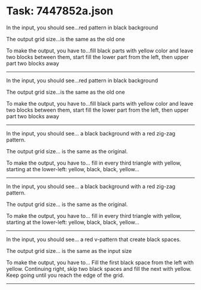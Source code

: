 # Task: 7447852a.json

In the input, you should see...red pattern in black background

The output grid size...is the same as the old one

To make the output, you have to...fill  black parts with yellow color and leave two blocks between them, start fill the lower part from the left, then upper part two blocks away

---

In the input, you should see...red pattern in black background

The output grid size...is the same as the old one

To make the output, you have to...fill  black parts with yellow color and leave two blocks between them, start fill the lower part from the left, then upper part two blocks away

---

In the input, you should see... a black background with a red zig-zag pattern.

The output grid size... is the same as the original.

To make the output, you have to... fill in every third triangle with yellow, starting at the lower-left: yellow, black, black, yellow...

---

In the input, you should see... a black background with a red zig-zag pattern.

The output grid size... is the same as the original.

To make the output, you have to... fill in every third triangle with yellow, starting at the lower-left: yellow, black, black, yellow...

---

In the input, you should see... a red v-pattern that create black spaces.

The output grid size... is the same as the input size

To make the output, you have to... Fill the first black space from the left with yellow. Continuing right, skip two black spaces and fill the next with yellow. Keep going until you reach the edge of the grid.

---

